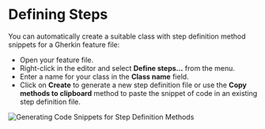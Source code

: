# Defining Steps

You can automatically create a suitable class with step definition method snippets for a Gherkin feature file:

- Open your feature file.
- Right-click in the editor and select **Define steps...** from the menu.
- Enter a name for your class in the **Class name** field.
- Click on **Create** to generate a new step definition file or use the **Copy methods to clipboard** method to paste the snippet of code in an existing step definition file.

![Generating Code Snippets for Step Definition Methods](../../_static/images/generatedef2022.gif)
